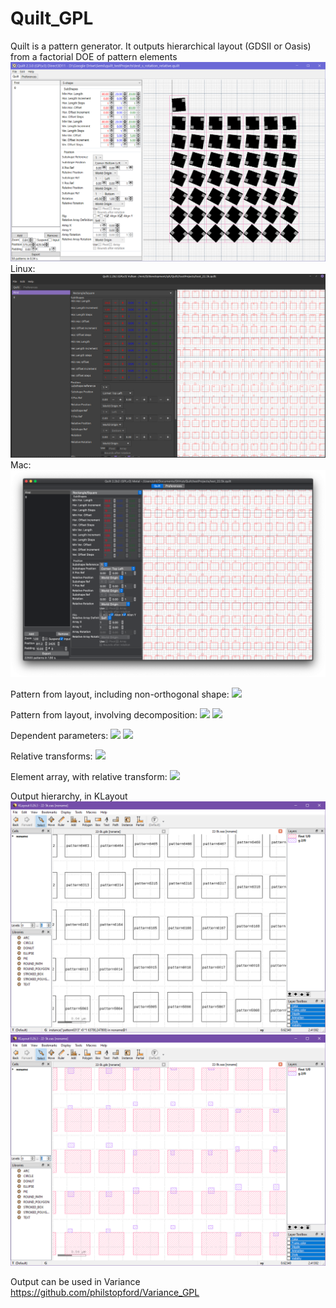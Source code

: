 # Quilt_GPL
Quilt is a pattern generator. It outputs hierarchical layout (GDSII or Oasis) from a factorial DOE of pattern elements
![](https://github.com/philstopford/Quilt_GPL/blob/master/Documentation/images/versions/2.3_pattern_extents.png)
Linux:
![](https://github.com/philstopford/Quilt_GPL/blob/master/Documentation/images/Quilt220Gtk_patt.png)
Mac:
![](https://github.com/philstopford/Quilt_GPL/blob/master/Documentation/images/Quilt220Mac_patt.png)

Pattern from layout, including non-orthogonal shape:
![](https://github.com/philstopford/Quilt3_dev/blob/master/Documentation/images/non_ortho_and_orth__samelayer.png)

Pattern from layout, involving decomposition:
![](https://github.com/philstopford/Quilt3_dev/blob/master/Documentation/images/versions/3.0_decomp.png)
![](https://github.com/philstopford/Quilt3_dev/blob/master/Documentation/images/non_ortho_decomp_samelayer.png)

Dependent parameters:
![](https://github.com/philstopford/Quilt3_dev/blob/master/Documentation/images/reference_parameter_final_2)
![](https://github.com/philstopford/Quilt3_dev/blob/master/Documentation/images/reference_parameter_nofinal)

Relative transforms:
![](https://github.com/philstopford/Quilt3_dev/blob/master/Documentation/images/relative_rotation_pivot_4.png)

Element array, with relative transform:
![](https://github.com/philstopford/Quilt3_dev/blob/master/Documentation/images/array_rel_rot_3.png)

Output hierarchy, in KLayout
![](https://github.com/philstopford/Quilt_GPL/blob/master/Documentation/images/hierarchical_oasis_2.PNG)
![](https://github.com/philstopford/Quilt_GPL/blob/master/Documentation/images/hierarchical_oasis_3.PNG)

Output can be used in Variance https://github.com/philstopford/Variance_GPL
